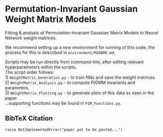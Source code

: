 # Permutation-Invariant Gaussian Weight Matrix Models  
Fitting &amp; analysis of Permutation-Invariant Gaussian Matrix Models to Neural Network weight matrices.  

We recommend setting up a new environment for running of this code, the process for this is described in `environment/README.md`.  

Scripts may be run directly from command-line, after editing relevant hyperparameters within the scripts.  
The script order follows:  
    1) `WeightMatrix_Generation.py` - to train NNs and save the weight matrices.  
    2) `WeightMatrix_Analysis.py` - to compute PIGMM invariants and parameters.  
    3) `WeightMatrix_Plotting.py` - to generate plots of this data as seen in the paper.  
...supporting functions may be found in `PIM_Functions.py`.


## BibTeX Citation  
``` 
raise NotImplementedError("paper yet to be posted...")
```
